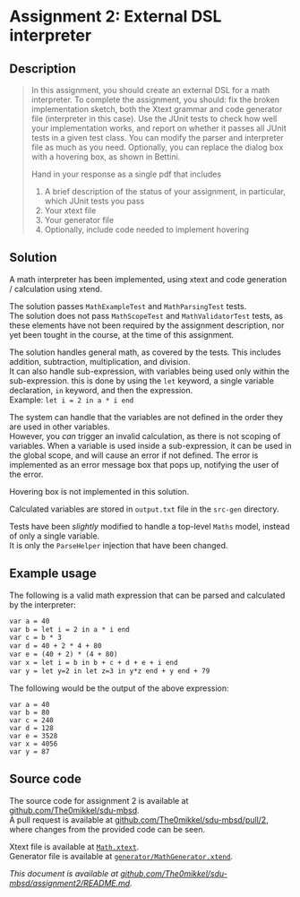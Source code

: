 # Assignment 2: External DSL interpreter

## Description

> In this assignment, you should create an external DSL for a math interpreter. To complete the assignment, you should: fix the broken implementation sketch, both the Xtext grammar and code generator file (interpreter in this case). Use the JUnit tests to check how well your implementation works, and report on whether it passes all JUnit tests in a given test class. You can modify the parser and interpreter file as much as you need. Optionally, you can replace the dialog box with a hovering box, as shown in Bettini.  
> 
> Hand in your response as a single pdf that includes  
> 
> 1. A brief description of the status of your assignment, in particular, which JUnit tests you pass
> 2. Your xtext file
> 3. Your generator file
> 4. Optionally, include code needed to implement hovering

## Solution

A math interpreter has been implemented, using xtext and code generation / calculation using xtend.

The solution passes `MathExampleTest` and `MathParsingTest` tests.  
The solution does not pass `MathScopeTest` and `MathValidatorTest` tests, as these elements have not been required by the assignment description, nor yet been tought in the course, at the time of this assignment.	

The solution handles general math, as covered by the tests. This includes addition, subtraction, multiplication, and division.  
It can also handle sub-expression, with variables being used only within the sub-expression. this is done by using the `let` keyword, a single variable declaration, `in` keyword, and then the expression.  
Example: `let i = 2 in a * i end`

The system can handle that the variables are not defined in the order they are used in other variables.  
However, you *can* trigger an invalid calculation, as there is not scoping of variables. When a variable is used inside a sub-expression, it can be used in the global scope, and will cause an error if not defined. The error is implemented as an error message box that pops up, notifying the user of the error.

Hovering box is not implemented in this solution.

Calculated variables are stored in `output.txt` file in the `src-gen` directory.

Tests have been *slightly* modified to handle a top-level `Maths` model, instead of only a single variable.  
It is only the `ParseHelper` injection that have been changed.

## Example usage

The following is a valid math expression that can be parsed and calculated by the interpreter:

```txt
var a = 40
var b = let i = 2 in a * i end
var c = b * 3
var d = 40 + 2 * 4 + 80
var e = (40 + 2) * (4 + 80)
var x = let i = b in b + c + d + e + i end
var y = let y=2 in let z=3 in y*z end + y end + 79
```

The following would be the output of the above expression:

```
var a = 40
var b = 80
var c = 240
var d = 128
var e = 3528
var x = 4056
var y = 87
```

## Source code

The source code for assignment 2 is available at [github.com/The0mikkel/sdu-mbsd](https://github.com/The0mikkel/sdu-mbsd).  
A pull request is available at [github.com/The0mikkel/sdu-mbsd/pull/2](https://github.com/The0mikkel/sdu-mbsd/pull/2), where changes from the provided code can be seen.

Xtext file is available at [`Math.xtext`](https://github.com/The0mikkel/sdu-mbsd/blob/main/assignment2/dk.sdu.mmmi.mdsd.math/src/dk/sdu/mmmi/mdsd/Math.xtext).  
Generator file is available at [`generator/MathGenerator.xtend`](https://github.com/The0mikkel/sdu-mbsd/blob/main/assignment2/dk.sdu.mmmi.mdsd.math/src/dk/sdu/mmmi/mdsd/generator/MathGenerator.xtend).

*This document is available at [github.com/The0mikkel/sdu-mbsd/assignment2/README.md](https://github.com/The0mikkel/sdu-mbsd/tree/main/assignment2/README.md).*
